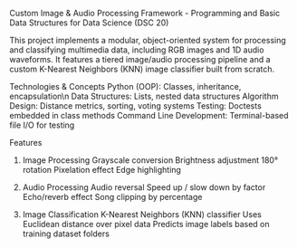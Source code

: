 Custom Image & Audio Processing Framework - Programming and Basic Data Structures for Data Science (DSC 20)

This project implements a modular, object-oriented system for processing and classifying multimedia data, including RGB images and 1D audio waveforms. It features a tiered image/audio processing pipeline
and a custom K-Nearest Neighbors (KNN) image classifier built from scratch.

Technologies & Concepts
Python (OOP): Classes, inheritance, encapsulation\n
Data Structures: Lists, nested data structures
Algorithm Design: Distance metrics, sorting, voting systems
Testing: Doctests embedded in class methods
Command Line Development: Terminal-based file I/O for testing

Features
1. Image Processing
Grayscale conversion
Brightness adjustment
180° rotation
Pixelation effect
Edge highlighting

3. Audio Processing
   Audio reversal
   Speed up / slow down by factor
   Echo/reverb effect
   Song clipping by percentage

4. Image Classification
   K-Nearest Neighbors (KNN) classifier
   Uses Euclidean distance over pixel data
   Predicts image labels based on training dataset folders
